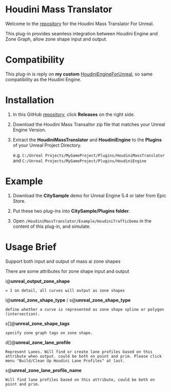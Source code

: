 # Houdini Mass Translator

Welcome to the [repository](https://github.com/AdrianPanGithub/HoudiniMassTranslator) for the Houdini Mass Translator For Unreal.

This plug-in provides seamless integration between Houdini Engine and Zone Graph, allow zone shape input and output.

# Compatibility

This plug-in is reply on **my custom** [HoudiniEngineForUnreal](https://github.com/AdrianPanGithub/HoudiniEngineForUnreal), so same compatibility as the Houdini Engine.

# Installation
01. In this GitHub [repository](https://github.com/AdrianPanGithub/HoudiniMassTranslator), click **Releases** on the right side. 
02. Download the Houdini Mass Transaltor zip file that matches your Unreal Engine Version.  
03. Extract the **HoudiniMassTranslator** and **HoudiniEngine** to the **Plugins** of your Unreal Project Directory.

    e.g. `C:/Unreal Projects/MyGameProject/Plugins/HoudiniMassTranslator` and `C:/Unreal Projects/MyGameProject/Plugins/HoudiniEngine`

# Example

01. Download the **CitySample** demo for Unreal Engine 5.4 or later from Epic Store.
02. Put these two plug-ins into **CitySample/Plugins folder**.

03. Open `/HoudiniMassTranslator/Example/HoudiniTrafficDemo` in the content of this plug-in, and simulate.

# Usage Brief

Support both input and output of mass ai zone shapes

There are some attributes for zone shape input and output

i@**unreal_output_zone_shape**

    = 1 on detail, all curves will output as zone shapes
i@**unreal_zone_shape_type** / s@**unreal_zone_shape_type**

    define whether a curve is represented as zone shape spline or polygon (intersection).
s[]@**unreal_zone_shape_tags**

    specify zone graph tags on zone shape.
d[]@**unreal_zone_lane_profile**

    Represent Lanes. Will find or create lane profiles based on this attribute when output. could be both on point and prim. Please click menu "Build/Clean Up Houdini Lane Profiles" at last.
s@**unreal_zone_lane_profile_name**

    Will find lane profiles based on this attribute, could be both on point and prim.